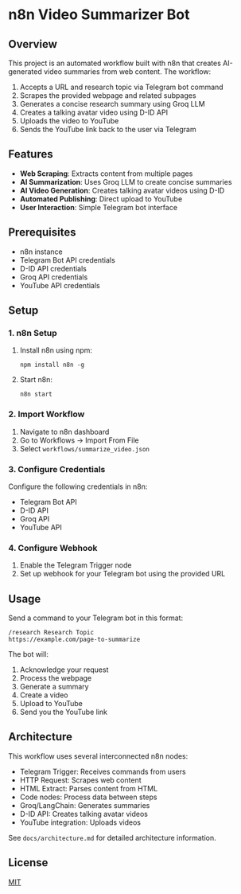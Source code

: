 # n8n Video Summarizer Bot

## Overview
This project is an automated workflow built with n8n that creates AI-generated video summaries from web content. The workflow:

1. Accepts a URL and research topic via Telegram bot command
2. Scrapes the provided webpage and related subpages
3. Generates a concise research summary using Groq LLM
4. Creates a talking avatar video using D-ID API
5. Uploads the video to YouTube
6. Sends the YouTube link back to the user via Telegram

## Features
- **Web Scraping**: Extracts content from multiple pages
- **AI Summarization**: Uses Groq LLM to create concise summaries
- **AI Video Generation**: Creates talking avatar videos using D-ID
- **Automated Publishing**: Direct upload to YouTube
- **User Interaction**: Simple Telegram bot interface

## Prerequisites
- n8n instance
- Telegram Bot API credentials
- D-ID API credentials
- Groq API credentials
- YouTube API credentials

## Setup

### 1. n8n Setup
1. Install n8n using npm:
   ```
   npm install n8n -g
   ```
2. Start n8n:
   ```
   n8n start
   ```

### 2. Import Workflow
1. Navigate to n8n dashboard
2. Go to Workflows → Import From File
3. Select `workflows/summarize_video.json`

### 3. Configure Credentials
Configure the following credentials in n8n:
- Telegram Bot API
- D-ID API
- Groq API
- YouTube API

### 4. Configure Webhook
1. Enable the Telegram Trigger node
2. Set up webhook for your Telegram bot using the provided URL

## Usage
Send a command to your Telegram bot in this format:
```
/research Research Topic
https://example.com/page-to-summarize
```

The bot will:
1. Acknowledge your request
2. Process the webpage
3. Generate a summary
4. Create a video
5. Upload to YouTube
6. Send you the YouTube link

## Architecture
This workflow uses several interconnected n8n nodes:
- Telegram Trigger: Receives commands from users
- HTTP Request: Scrapes web content
- HTML Extract: Parses content from HTML
- Code nodes: Process data between steps
- Groq/LangChain: Generates summaries
- D-ID API: Creates talking avatar videos
- YouTube integration: Uploads videos

See `docs/architecture.md` for detailed architecture information.

## License
[MIT](LICENSE)